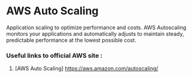 # AWS Auto Scaling

Application scaling to optimize performance and costs. AWS Autoscaling monitors your applications and automatically adjusts to maintain steady, predictable performance at the lowest possible cost.

### Useful links to official AWS site :
1. [AWS Auto Scaling] https://aws.amazon.com/autoscaling/